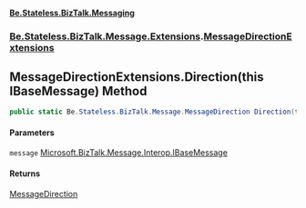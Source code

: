 #### [Be.Stateless.BizTalk.Messaging](README.md 'README')
### [Be.Stateless.BizTalk.Message.Extensions](Be.Stateless.BizTalk.Message.Extensions.md 'Be.Stateless.BizTalk.Message.Extensions').[MessageDirectionExtensions](MessageDirectionExtensions.md 'Be.Stateless.BizTalk.Message.Extensions.MessageDirectionExtensions')

## MessageDirectionExtensions.Direction(this IBaseMessage) Method

```csharp
public static Be.Stateless.BizTalk.Message.MessageDirection Direction(this Microsoft.BizTalk.Message.Interop.IBaseMessage message);
```
#### Parameters

<a name='Be.Stateless.BizTalk.Message.Extensions.MessageDirectionExtensions.Direction(thisMicrosoft.BizTalk.Message.Interop.IBaseMessage).message'></a>

`message` [Microsoft.BizTalk.Message.Interop.IBaseMessage](https://docs.microsoft.com/en-us/dotnet/api/Microsoft.BizTalk.Message.Interop.IBaseMessage 'Microsoft.BizTalk.Message.Interop.IBaseMessage')

#### Returns
[MessageDirection](MessageDirection.md 'Be.Stateless.BizTalk.Message.MessageDirection')